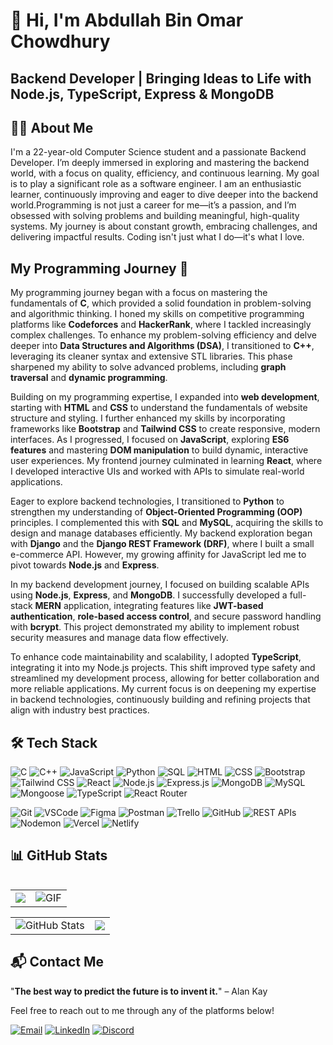 # 👋 Hi, I'm Abdullah Bin Omar Chowdhury  
## **Backend Developer | Bringing Ideas to Life with Node.js, TypeScript, Express & MongoDB**


## 👨‍💻 About Me
I'm a 22-year-old Computer Science student and a passionate Backend Developer. I’m deeply immersed in exploring and mastering the backend world, with a focus on quality, efficiency, and continuous learning. 
My goal is to play a significant role as a software engineer.
I am an enthusiastic learner, continuously improving and eager to dive deeper into the backend world.Programming is not just a career for me—it’s a passion, and I’m obsessed with solving problems and building meaningful, high-quality systems. My journey is about constant growth, embracing challenges, and delivering impactful results. Coding isn't just what I do—it's what I love.

## My Programming Journey 🚀

My programming journey began with a focus on mastering the fundamentals of **C**, which provided a solid foundation in problem-solving and algorithmic thinking. I honed my skills on competitive programming platforms like **Codeforces** and **HackerRank**, where I tackled increasingly complex challenges. To enhance my problem-solving efficiency and delve deeper into **Data Structures and Algorithms (DSA)**, I transitioned to **C++**, leveraging its cleaner syntax and extensive STL libraries. This phase sharpened my ability to solve advanced problems, including **graph traversal** and **dynamic programming**.

Building on my programming expertise, I expanded into **web development**, starting with **HTML** and **CSS** to understand the fundamentals of website structure and styling. I further enhanced my skills by incorporating frameworks like **Bootstrap** and **Tailwind CSS** to create responsive, modern interfaces. As I progressed, I focused on **JavaScript**, exploring **ES6 features** and mastering **DOM manipulation** to build dynamic, interactive user experiences. My frontend journey culminated in learning **React**, where I developed interactive UIs and worked with APIs to simulate real-world applications.

Eager to explore backend technologies, I transitioned to **Python** to strengthen my understanding of **Object-Oriented Programming (OOP)** principles. I complemented this with **SQL** and **MySQL**, acquiring the skills to design and manage databases efficiently. My backend exploration began with **Django** and the **Django REST Framework (DRF)**, where I built a small e-commerce API. However, my growing affinity for JavaScript led me to pivot towards **Node.js** and **Express**.

In my backend development journey, I focused on building scalable APIs using **Node.js**, **Express**, and **MongoDB**. I successfully developed a full-stack **MERN** application, integrating features like **JWT-based authentication**, **role-based access control**, and secure password handling with **bcrypt**. This project demonstrated my ability to implement robust security measures and manage data flow effectively.

To enhance code maintainability and scalability, I adopted **TypeScript**, integrating it into my Node.js projects. This shift improved type safety and streamlined my development process, allowing for better collaboration and more reliable applications. My current focus is on deepening my expertise in backend technologies, continuously building and refining projects that align with industry best practices.
  


## 🛠️ Tech Stack

![C](https://img.shields.io/badge/C-A8B9CC?style=for-the-badge&logo=c&logoColor=white)
![C++](https://img.shields.io/badge/C++-00599C?style=for-the-badge&logo=c%2B%2B&logoColor=white)
![JavaScript](https://img.shields.io/badge/JavaScript-F7DF1E?style=for-the-badge&logo=javascript&logoColor=black)
![Python](https://img.shields.io/badge/Python-3776AB?style=for-the-badge&logo=python&logoColor=white)
![SQL](https://img.shields.io/badge/SQL-4479A1?style=for-the-badge&logo=mysql&logoColor=white)
![HTML](https://img.shields.io/badge/HTML-E34F26?style=for-the-badge&logo=html5&logoColor=white)
![CSS](https://img.shields.io/badge/CSS-1572B6?style=for-the-badge&logo=css3&logoColor=white)
![Bootstrap](https://img.shields.io/badge/Bootstrap-7952B3?style=for-the-badge&logo=bootstrap&logoColor=white)
![Tailwind CSS](https://img.shields.io/badge/TailwindCSS-06B6D4?style=for-the-badge&logo=tailwindcss&logoColor=white)
![React](https://img.shields.io/badge/React-61DAFB?style=for-the-badge&logo=react&logoColor=black)
![Node.js](https://img.shields.io/badge/Node.js-339933?style=for-the-badge&logo=node.js&logoColor=white)
![Express.js](https://img.shields.io/badge/Express.js-000000?style=for-the-badge&logo=express&logoColor=white)
![MongoDB](https://img.shields.io/badge/MongoDB-47A248?style=for-the-badge&logo=mongodb&logoColor=white)
![MySQL](https://img.shields.io/badge/MySQL-4479A1?style=for-the-badge&logo=mysql&logoColor=white)
![Mongoose](https://img.shields.io/badge/Mongoose-880000?style=for-the-badge&logo=mongoose&logoColor=white)
![TypeScript](https://img.shields.io/badge/TypeScript-007ACC?style=for-the-badge&logo=typescript&logoColor=white)
![React Router](https://img.shields.io/badge/React_Router-CA4245?style=for-the-badge&logo=react-router&logoColor=white)

![Git](https://img.shields.io/badge/Git-F05032?style=for-the-badge&logo=git&logoColor=white)
![VSCode](https://img.shields.io/badge/VSCode-007ACC?style=for-the-badge&logo=visual-studio-code&logoColor=white)
![Figma](https://img.shields.io/badge/Figma-F24E1E?style=for-the-badge&logo=figma&logoColor=white)
![Postman](https://img.shields.io/badge/Postman-FF6C37?style=for-the-badge&logo=postman&logoColor=white)
![Trello](https://img.shields.io/badge/Trello-0079BF?style=for-the-badge&logo=trello&logoColor=white)
![GitHub](https://img.shields.io/badge/GitHub-181717?style=for-the-badge&logo=github&logoColor=white)
![REST APIs](https://img.shields.io/badge/REST-02569B?style=for-the-badge&logo=rest&logoColor=white)
![Nodemon](https://img.shields.io/badge/Nodemon-76D04B?style=for-the-badge&logo=nodemon&logoColor=white)
![Vercel](https://img.shields.io/badge/Vercel-000000?style=for-the-badge&logo=vercel&logoColor=white)
![Netlify](https://img.shields.io/badge/Netlify-00C7B7?style=for-the-badge&logo=netlify&logoColor=white)

## 📊 GitHub Stats

<table align="left">
  <tr>
    <td>
      <a href="https://github.com/abdullah00001">
        <img src="https://github-readme-stats.vercel.app/api/top-langs/?username=abdullah00001&theme=light&hide=glsl,python" />
      </a>
    </td>
    <td>
      <img alt="GIF" src="https://media.giphy.com/media/iIqmM5tTjmpOB9mpbn/giphy.gif" />
    </td>
  </tr>
</table>
 
<table align="center">
  <tr>
    <td>
      <img src="https://github-readme-stats.vercel.app/api?username=Abdullah00001&show_icons=true&locale=en" alt="GitHub Stats" />
    </td>
    <td>
     
  <img src="[![GitHub Streak](https://streak-stats.demolab.com/?user=DenverCoder1)](https://git.io/streak-stats)" />
    </td>
  </tr>
</table>

## 📬 Contact Me

"**The best way to predict the future is to invent it.**" – Alan Kay

Feel free to reach out to me through any of the platforms below!

[![Email](https://img.shields.io/badge/Email-@abdullahbinomarchowdhury@gmail.com-orange?style=flat&logo=gmail)](mailto:abdullahbinomarchowdhury02@gmail.com)
[![LinkedIn](https://img.shields.io/badge/LinkedIn-%40dev--abdullah02-blue?style=flat&logo=linkedin&logoColor=white)](https://www.linkedin.com/in/dev-abdullah02/)
[![Discord](https://img.shields.io/badge/Discord-agentofsea_0.2-7289DA?style=flat&logo=discord&logoColor=white)](https://discord.com/users/agentofsea_0.2)
